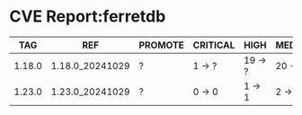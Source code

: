 # CVE Report:ferretdb
|  TAG   |       REF       | PROMOTE | CRITICAL |  HIGH   | MEDIUM  |  LOW   | UNKNOWN |
|--------|-----------------|---------|----------|---------|---------|--------|---------|
| 1.18.0 | 1.18.0_20241029 | ?       | 1 -> ?   | 19 -> ? | 20 -> ? | 0 -> ? | 0 -> ?  |
| 1.23.0 | 1.23.0_20241029 | ?       | 0 -> 0   | 1 -> 1  | 2 -> 2  | 0 -> 0 | 0 -> 0  |
